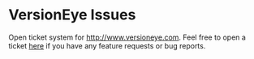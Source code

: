VersionEye Issues
=================

Open ticket system for http://www.versioneye.com. 
Feel free to open a ticket [here](https://github.com/versioneye/versioneye_issues/issues) if you have any feature requests or bug reports.
